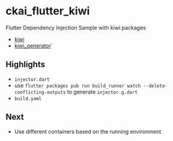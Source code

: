 # ckai_flutter_kiwi

Flutter Dependency Injection Sample with kiwi packages
- [kiwi](https://github.com/letsar/kiwi)
- [kiwi_generator](https://github.com/letsar/kiwi/tree/master/kiwi_generator)`

## Highlights

- `injector.dart`
- use `flutter packages pub run build_runner watch --delete-conflicting-outputs` to generate `injector.g.dart`
- `build.yaml`

## Next

- Use different containers based on the running environment
